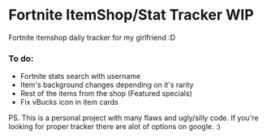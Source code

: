 # Fortnite ItemShop/Stat Tracker WIP
Fortnite itemshop daily tracker for my girlfriend :D

### To do:
- Fortnite stats search with username
- Item's background changes depending on it's rarity
- Rest of the items from the shop (Featured specials)
- Fix vBucks icon in item cards

PS. This is a personal project with many flaws and ugly/silly code.
If you're looking for proper tracker there are alot of options on google. :)
